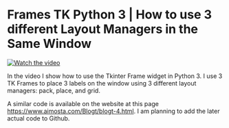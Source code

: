 # Frames TK Python 3 | How to use 3 different Layout Managers in the Same Window

[![Watch the video](https://img.youtube.com/vi/Ttye6xmZcOA/hqdefault.jpg)](https://youtu.be/Ttye6xmZcOA)

In the video I show how to use the Tkinter  Frame widget in Python 3. I use 3 TK Frames to place 3 labels on the window using 3 different layout managers: pack, place, and grid.

A similar code is available on the website at this page https://www.aimosta.com/Blogt/blogt-4.html. I am planning to add the later actual code to Github.

